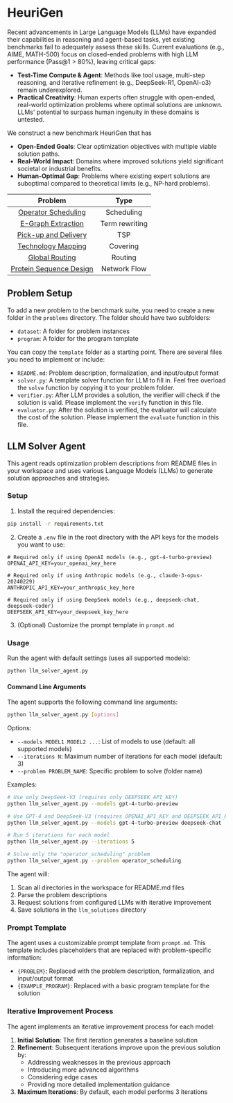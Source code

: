 # HeuriGen

Recent advancements in Large Language Models (LLMs) have expanded their capabilities in reasoning and agent-based tasks, yet existing benchmarks fail to adequately assess these skills. Current evaluations (e.g., AIME, MATH-500) focus on closed-ended problems with high LLM performance (Pass@1 > 80%), leaving critical gaps:
* **Test-Time Compute & Agent**: Methods like tool usage, multi-step reasoning, and iterative refinement (e.g., DeepSeek-R1, OpenAI-o3) remain underexplored.
* **Practical Creativity**: Human experts often struggle with open-ended, real-world optimization problems where optimal solutions are unknown. LLMs' potential to surpass human ingenuity in these domains is untested.

We construct a new benchmark HeuriGen that has
* **Open-Ended Goals**: Clear optimization objectives with multiple viable solution paths.
* **Real-World Impact**: Domains where improved solutions yield significant societal or industrial benefits.
* **Human-Optimal Gap**: Problems where existing expert solutions are suboptimal compared to theoretical limits (e.g., NP-hard problems).

| Problem | Type |
| :--: | :--: |
| [Operator Scheduling](operator_scheduling) | Scheduling |
| [E-Graph Extraction](e-graph-extraction) | Term rewriting |
| [Pick-up and Delivery](pdptw) | TSP |
| [Technology Mapping](technology_mapping) | Covering |
| [Global Routing](global_routing) | Routing |
| [Protein Sequence Design](protein_sequence_design) | Network Flow |


## Problem Setup
To add a new problem to the benchmark suite, you need to create a new folder in the `problems` directory.
The folder should have two subfolders:
* `dataset`: A folder for problem instances
* `program`: A folder for the program template

You can copy the `template` folder as a starting point. There are several files you need to implement or include:
* `README.md`: Problem description, formalization, and input/output format
* `solver.py`: A template solver function for LLM to fill in. Feel free overload the `solve` function by copying it to your problem folder.
* `verifier.py`: After LLM provides a solution, the verifier will check if the solution is valid. Please implement the `verify` function in this file.
* `evaluator.py`: After the solution is verified, the evaluator will calculate the cost of the solution. Please implement the `evaluate` function in this file.

## LLM Solver Agent

This agent reads optimization problem descriptions from README files in your workspace and uses various Language Models (LLMs) to generate solution approaches and strategies.

### Setup

1. Install the required dependencies:
```bash
pip install -r requirements.txt
```

2. Create a `.env` file in the root directory with the API keys for the models you want to use:
```
# Required only if using OpenAI models (e.g., gpt-4-turbo-preview)
OPENAI_API_KEY=your_openai_key_here

# Required only if using Anthropic models (e.g., claude-3-opus-20240229)
ANTHROPIC_API_KEY=your_anthropic_key_here

# Required only if using DeepSeek models (e.g., deepseek-chat, deepseek-coder)
DEEPSEEK_API_KEY=your_deepseek_key_here
```

3. (Optional) Customize the prompt template in `prompt.md`

### Usage

Run the agent with default settings (uses all supported models):
```bash
python llm_solver_agent.py
```

#### Command Line Arguments

The agent supports the following command line arguments:

```bash
python llm_solver_agent.py [options]
```

Options:
- `--models MODEL1 MODEL2 ...`: List of models to use (default: all supported models)
- `--iterations N`: Maximum number of iterations for each model (default: 3)
- `--problem PROBLEM_NAME`: Specific problem to solve (folder name)

Examples:
```bash
# Use only DeepSeek-V3 (requires only DEEPSEEK_API_KEY)
python llm_solver_agent.py --models gpt-4-turbo-preview

# Use GPT-4 and DeepSeek-V3 (requires OPENAI_API_KEY and DEEPSEEK_API_KEY)
python llm_solver_agent.py --models gpt-4-turbo-preview deepseek-chat

# Run 5 iterations for each model
python llm_solver_agent.py --iterations 5

# Solve only the "operator_scheduling" problem
python llm_solver_agent.py --problem operator_scheduling
```

The agent will:
1. Scan all directories in the workspace for README.md files
2. Parse the problem descriptions
3. Request solutions from configured LLMs with iterative improvement
4. Save solutions in the `llm_solutions` directory


### Prompt Template

The agent uses a customizable prompt template from `prompt.md`. This template includes placeholders that are replaced with problem-specific information:

- `{PROBLEM}`: Replaced with the problem description, formalization, and input/output format
- `{EXAMPLE_PROGRAM}`: Replaced with a basic program template for the solution


### Iterative Improvement Process

The agent implements an iterative improvement process for each model:

1. **Initial Solution**: The first iteration generates a baseline solution
2. **Refinement**: Subsequent iterations improve upon the previous solution by:
   - Addressing weaknesses in the previous approach
   - Introducing more advanced algorithms
   - Considering edge cases
   - Providing more detailed implementation guidance
3. **Maximum Iterations**: By default, each model performs 3 iterations
